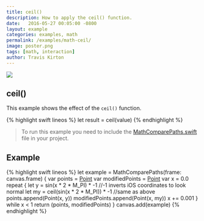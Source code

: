 ```yaml
---
title: ceil()
description: How to apply the ceil() function.
date:   2016-05-27 00:05:00 -0800
layout: example
categories: examples, math
permalink: /examples/math-ceil/
image: poster.png
tags: [math, interaction]
author: Travis Kirton
---
```

![](ceil.png)

## ceil()
This example shows the effect of the `ceil()` function.

{% highlight swift lineos %}
let result = ceil(value)
{% endhighlight %}

> To run this example you need to include the [MathComparePaths.swift](https://gist.github.com/C4Framework/0705e9ad451fa2b655075ad72432ca46) file in your project.

## Example
{% highlight swift lineos %}
let example = MathComparePaths(frame: canvas.frame) {
    var points = [Point]()
    var modifiedPoints = [Point]()
    var x = 0.0
    repeat {
        let y = sin(x * 2 * M_PI) * -1 //-1 inverts iOS coordinates to look normal
        let my = ceil(sin(x * 2 * M_PI)) * -1 //same as above
        points.append(Point(x, y))
        modifiedPoints.append(Point(x, my))
        x += 0.001
    } while x < 1
    return (points, modifiedPoints)
}
canvas.add(example)
{% endhighlight %}
